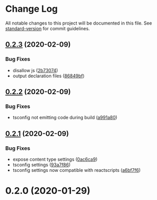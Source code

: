 # Change Log

All notable changes to this project will be documented in this file. See [standard-version](https://github.com/conventional-changelog/standard-version) for commit guidelines.

<a name="0.2.3"></a>
## [0.2.3](https://github.com/techiedarren/unofficial-dynamic-content-ui/compare/v0.2.2...v0.2.3) (2020-02-09)


### Bug Fixes

* disallow js ([2b73074](https://github.com/techiedarren/unofficial-dynamic-content-ui/commit/2b73074))
* output declaration files ([86849bf](https://github.com/techiedarren/unofficial-dynamic-content-ui/commit/86849bf))



<a name="0.2.2"></a>
## [0.2.2](https://github.com/techiedarren/unofficial-dynamic-content-ui/compare/v0.2.1...v0.2.2) (2020-02-09)


### Bug Fixes

* tsconfig not emitting code during build ([a991a80](https://github.com/techiedarren/unofficial-dynamic-content-ui/commit/a991a80))



<a name="0.2.1"></a>
## [0.2.1](https://github.com/techiedarren/unofficial-dynamic-content-ui/compare/v0.2.0...v0.2.1) (2020-02-09)


### Bug Fixes

* expose content type settings ([0ac6ca9](https://github.com/techiedarren/unofficial-dynamic-content-ui/commit/0ac6ca9))
* tsconfig settings ([93a7f86](https://github.com/techiedarren/unofficial-dynamic-content-ui/commit/93a7f86))
* tsconfig settings now compatible with reactscripts ([a6bf7f6](https://github.com/techiedarren/unofficial-dynamic-content-ui/commit/a6bf7f6))



<a name="0.2.0"></a>
# 0.2.0 (2020-01-29)
